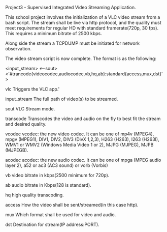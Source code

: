 Project3 - Supervised Integrated Video Streaming Application.

This school project involves the initialization of a VLC video stream from a bash script.
The stream shall be live via http protocol, and the quality must meet requirements for
regular HD with standard framerate(720p, 30 fps). This requires a minimum bitrate of 2500
kbps.

Along side the stream a TCPDUMP must be initiated for network observation.

The video stream script is now complete. The format is as the following:

<vlc> <input_stream> <--sout> <'#trancode{videocodec,audiocodec,vb,hq,ab}:standard{access,mux,dst}'>

vlc                   Triggers the VLC app.'

input_stream          The full path of video(s) to be streamed.

sout                  VLC Stream mode.

transcode             Transcodes the video and audio on the fly to best fit the stream and desired quality.

vcodec                vcodec: the new video codec. It can be one of mp4v (MPEG4), mpgv (MPEG1), DIV1, DIV2, DIV3 (DivX 1,2,3),      H263 (H263), I263 (H263I), WMV1 or WMV2 (Windows Media Video 1 or 2), MJPG (MJPEG), MJPB (MJPEGB).

acodec                acodec: the new audio codec. It can be one of mpga (MPEG audio layer 2), a52 or ac3 (AC3 sound) or vorb (Vorbis)

vb                    video bitrate in kbps(2500 minimum for 720p).

ab                    audio bitrate in Kbps(128 is standard).

hq                    high quality transcoding.

access                How the video shall be sent/streamed(in this case http).

mux                   Which format shall be used for video and audio.

dst                   Destination for stream(IP address:PORT).

